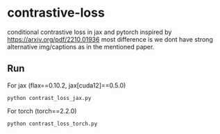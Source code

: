 # contrastive-loss
conditional contrastive loss in jax and pytorch inspired by https://arxiv.org/pdf/2210.01936
most difference is we dont have strong alternative img/captions as in the mentioned paper.

## Run
For jax (flax==0.10.2, jax[cuda12]==0.5.0)

`python contrast_loss_jax.py`

For torch (torch==2.2.0)

`python contrast_loss_torch.py`
